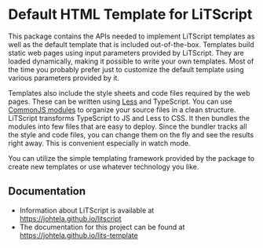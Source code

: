 # Default HTML Template for LiTScript

 This package contains the APIs needed to implement LiTScript templates as 
 well as the default template that is included out-of-the-box. Templates 
 build static web pages using input parameters provided by LiTScript. They
 are loaded dynamically, making it possible to write your own templates. Most 
 of the time you probably prefer just to customize the default template using 
 various parameters provided by it.
 
 Templates also include the style sheets and code files required by the 
 web pages. These can be written using [Less][] and TypeScript. You can use 
 [CommonJS modules][] to organize your source files in a clean structure. 
 LiTScript transforms TypeScript to JS and Less to CSS. It then bundles the
 modules into few files that are easy to deploy. Since the bundler tracks all
 the style and code files, you can change them on the fly and see the results 
 right away. This is convenient especially in watch mode. 
 
 You can utilize the simple templating framework provided by the package to 
 create new templates or use whatever technology you like. 
 
 [Less]: http://lesscss.org/
 [CommonJS modules]: https://www.typescriptlang.org/docs/handbook/modules.html
 
## Documentation

* Information about LiTScript is available at <https://johtela.github.io/litscript>
* The documentation for this project can be found at <https://johtela.github.io/lits-template>
